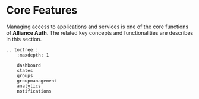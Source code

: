 # Core Features

Managing access to applications and services is one of the core functions of **Alliance Auth**. The related key concepts and functionalities are describes in this section.

```eval_rst
.. toctree::
    :maxdepth: 1

    dashboard
    states
    groups
    groupmanagement
    analytics
    notifications
```
